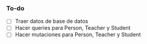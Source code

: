 ### To-do

- [ ] Traer datos de base de datos
- [ ] Hacer queries para Person, Teacher y Student 
- [ ] Hacer mutaciones para Person, Teacher y Student 
